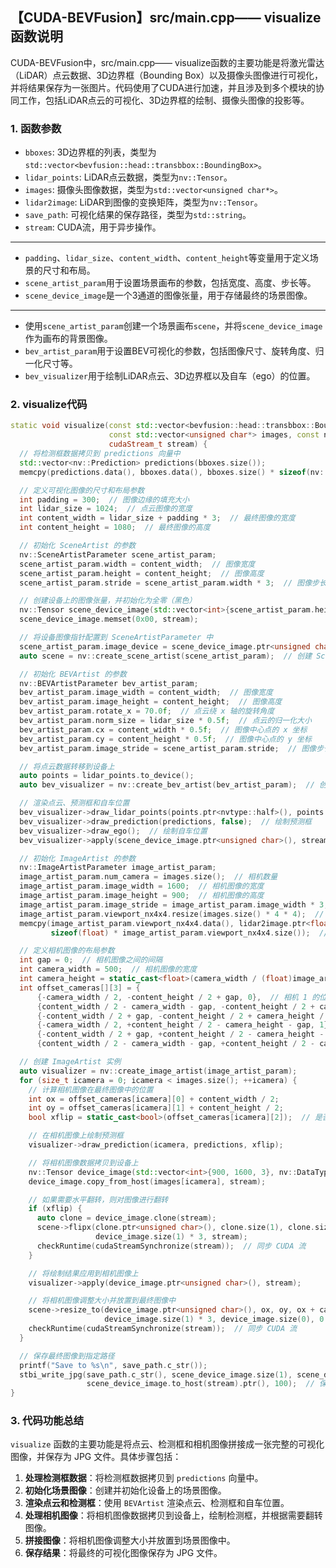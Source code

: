 ## 【CUDA-BEVFusion】src/main.cpp—— visualize函数说明

CUDA-BEVFusion中，src/main.cpp—— visualize函数的主要功能是将激光雷达（LiDAR）点云数据、3D边界框（Bounding Box）以及摄像头图像进行可视化，并将结果保存为一张图片。代码使用了CUDA进行加速，并且涉及到多个模块的协同工作，包括LiDAR点云的可视化、3D边界框的绘制、摄像头图像的投影等。

### 1. **函数参数**
   - `bboxes`: 3D边界框的列表，类型为`std::vector<bevfusion::head::transbbox::BoundingBox>`。
   - `lidar_points`: LiDAR点云数据，类型为`nv::Tensor`。
   - `images`: 摄像头图像数据，类型为`std::vector<unsigned char*>`。
   - `lidar2image`: LiDAR到图像的变换矩阵，类型为`nv::Tensor`。
   - `save_path`: 可视化结果的保存路径，类型为`std::string`。
   - `stream`: CUDA流，用于异步操作。
   - --
   - `padding`、`lidar_size`、`content_width`、`content_height`等变量用于定义场景的尺寸和布局。
   - `scene_artist_param`用于设置场景画布的参数，包括宽度、高度、步长等。
   - `scene_device_image`是一个3通道的图像张量，用于存储最终的场景图像。
   - --
   - 使用`scene_artist_param`创建一个场景画布`scene`，并将`scene_device_image`作为画布的背景图像。
   - `bev_artist_param`用于设置BEV可视化的参数，包括图像尺寸、旋转角度、归一化尺寸等。
   - `bev_visualizer`用于绘制LiDAR点云、3D边界框以及自车（ego）的位置。

### 2. **visualize代码**
```cpp
static void visualize(const std::vector<bevfusion::head::transbbox::BoundingBox>& bboxes, const nv::Tensor& lidar_points,
                      const std::vector<unsigned char*> images, const nv::Tensor& lidar2image, const std::string& save_path,
                      cudaStream_t stream) {
  // 将检测框数据拷贝到 predictions 向量中
  std::vector<nv::Prediction> predictions(bboxes.size());
  memcpy(predictions.data(), bboxes.data(), bboxes.size() * sizeof(nv::Prediction));

  // 定义可视化图像的尺寸和布局参数
  int padding = 300;  // 图像边缘的填充大小
  int lidar_size = 1024;  // 点云图像的宽度
  int content_width = lidar_size + padding * 3;  // 最终图像的宽度
  int content_height = 1080;  // 最终图像的高度

  // 初始化 SceneArtist 的参数
  nv::SceneArtistParameter scene_artist_param;
  scene_artist_param.width = content_width;  // 图像宽度
  scene_artist_param.height = content_height;  // 图像高度
  scene_artist_param.stride = scene_artist_param.width * 3;  // 图像步长（每行的字节数）

  // 创建设备上的图像张量，并初始化为全零（黑色）
  nv::Tensor scene_device_image(std::vector<int>{scene_artist_param.height, scene_artist_param.width, 3}, nv::DataType::UInt8);
  scene_device_image.memset(0x00, stream);

  // 将设备图像指针配置到 SceneArtistParameter 中
  scene_artist_param.image_device = scene_device_image.ptr<unsigned char>();
  auto scene = nv::create_scene_artist(scene_artist_param);  // 创建 SceneArtist 实例

  // 初始化 BEVArtist 的参数
  nv::BEVArtistParameter bev_artist_param;
  bev_artist_param.image_width = content_width;  // 图像宽度
  bev_artist_param.image_height = content_height;  // 图像高度
  bev_artist_param.rotate_x = 70.0f;  // 点云绕 x 轴的旋转角度
  bev_artist_param.norm_size = lidar_size * 0.5f;  // 点云的归一化大小
  bev_artist_param.cx = content_width * 0.5f;  // 图像中心点的 x 坐标
  bev_artist_param.cy = content_height * 0.5f;  // 图像中心点的 y 坐标
  bev_artist_param.image_stride = scene_artist_param.stride;  // 图像步长

  // 将点云数据转移到设备上
  auto points = lidar_points.to_device();
  auto bev_visualizer = nv::create_bev_artist(bev_artist_param);  // 创建 BEVArtist 实例

  // 渲染点云、预测框和自车位置
  bev_visualizer->draw_lidar_points(points.ptr<nvtype::half>(), points.size(0));  // 绘制点云
  bev_visualizer->draw_prediction(predictions, false);  // 绘制预测框
  bev_visualizer->draw_ego();  // 绘制自车位置
  bev_visualizer->apply(scene_device_image.ptr<unsigned char>(), stream);  // 将渲染结果应用到图像上

  // 初始化 ImageArtist 的参数
  nv::ImageArtistParameter image_artist_param;
  image_artist_param.num_camera = images.size();  // 相机数量
  image_artist_param.image_width = 1600;  // 相机图像的宽度
  image_artist_param.image_height = 900;  // 相机图像的高度
  image_artist_param.image_stride = image_artist_param.image_width * 3;  // 相机图像的步长
  image_artist_param.viewport_nx4x4.resize(images.size() * 4 * 4);  // 视口矩阵的大小
  memcpy(image_artist_param.viewport_nx4x4.data(), lidar2image.ptr<float>(),
         sizeof(float) * image_artist_param.viewport_nx4x4.size());  // 拷贝视口矩阵数据

  // 定义相机图像的布局参数
  int gap = 0;  // 相机图像之间的间隔
  int camera_width = 500;  // 相机图像的宽度
  int camera_height = static_cast<float>(camera_width / (float)image_artist_param.image_width * image_artist_param.image_height);  // 相机图像的高度
  int offset_cameras[][3] = {
      {-camera_width / 2, -content_height / 2 + gap, 0},  // 相机 1 的位置和翻转标志
      {content_width / 2 - camera_width - gap, -content_height / 2 + camera_height / 2, 0},  // 相机 2 的位置和翻转标志
      {-content_width / 2 + gap, -content_height / 2 + camera_height / 2, 0},  // 相机 3 的位置和翻转标志
      {-camera_width / 2, +content_height / 2 - camera_height - gap, 1},  // 相机 4 的位置和翻转标志
      {-content_width / 2 + gap, +content_height / 2 - camera_height - camera_height / 2, 0},  // 相机 5 的位置和翻转标志
      {content_width / 2 - camera_width - gap, +content_height / 2 - camera_height - camera_height / 2, 1}};  // 相机 6 的位置和翻转标志

  // 创建 ImageArtist 实例
  auto visualizer = nv::create_image_artist(image_artist_param);
  for (size_t icamera = 0; icamera < images.size(); ++icamera) {
    // 计算相机图像在最终图像中的位置
    int ox = offset_cameras[icamera][0] + content_width / 2;
    int oy = offset_cameras[icamera][1] + content_height / 2;
    bool xflip = static_cast<bool>(offset_cameras[icamera][2]);  // 是否水平翻转

    // 在相机图像上绘制预测框
    visualizer->draw_prediction(icamera, predictions, xflip);

    // 将相机图像数据拷贝到设备上
    nv::Tensor device_image(std::vector<int>{900, 1600, 3}, nv::DataType::UInt8);
    device_image.copy_from_host(images[icamera], stream);

    // 如果需要水平翻转，则对图像进行翻转
    if (xflip) {
      auto clone = device_image.clone(stream);
      scene->flipx(clone.ptr<unsigned char>(), clone.size(1), clone.size(1) * 3, clone.size(0), device_image.ptr<unsigned char>(),
                   device_image.size(1) * 3, stream);
      checkRuntime(cudaStreamSynchronize(stream));  // 同步 CUDA 流
    }

    // 将绘制结果应用到相机图像上
    visualizer->apply(device_image.ptr<unsigned char>(), stream);

    // 将相机图像调整大小并放置到最终图像中
    scene->resize_to(device_image.ptr<unsigned char>(), ox, oy, ox + camera_width, oy + camera_height, device_image.size(1),
                     device_image.size(1) * 3, device_image.size(0), 0.8f, stream);
    checkRuntime(cudaStreamSynchronize(stream));  // 同步 CUDA 流
  }

  // 保存最终图像到指定路径
  printf("Save to %s\n", save_path.c_str());
  stbi_write_jpg(save_path.c_str(), scene_device_image.size(1), scene_device_image.size(0), 3,
                 scene_device_image.to_host(stream).ptr(), 100);  // 保存为 JPG 文件
}
```

### 3. 代码功能总结
`visualize` 函数的主要功能是将点云、检测框和相机图像拼接成一张完整的可视化图像，并保存为 JPG 文件。具体步骤包括：
1. **处理检测框数据**：将检测框数据拷贝到 `predictions` 向量中。
2. **初始化场景图像**：创建并初始化设备上的场景图像。
3. **渲染点云和检测框**：使用 `BEVArtist` 渲染点云、检测框和自车位置。
4. **处理相机图像**：将相机图像数据拷贝到设备上，绘制检测框，并根据需要翻转图像。
5. **拼接图像**：将相机图像调整大小并放置到场景图像中。
6. **保存结果**：将最终的可视化图像保存为 JPG 文件。